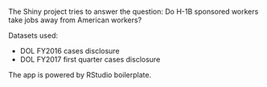 The Shiny project tries to answer the question: Do H-1B sponsored workers take jobs away from American workers?

Datasets used:

- DOL FY2016 cases disclosure
- DOL FY2017 first quarter cases disclosure

The app is powered by RStudio boilerplate.